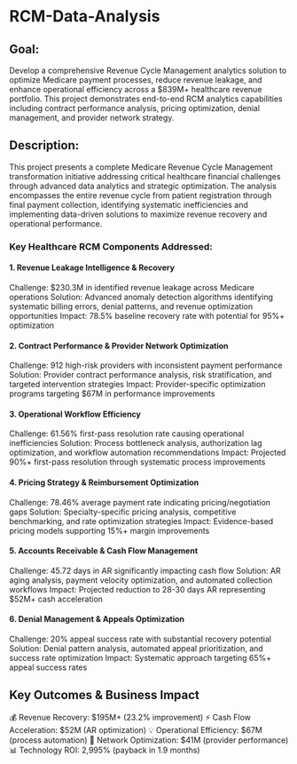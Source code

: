 # RCM-Data-Analysis


## Goal:

Develop a comprehensive Revenue Cycle Management analytics solution to optimize Medicare payment processes, reduce revenue leakage, and enhance operational efficiency across a $839M+ healthcare revenue portfolio. This project demonstrates end-to-end RCM analytics capabilities including contract performance analysis, pricing optimization, denial management, and provider network strategy.

## Description:

This project presents a complete Medicare Revenue Cycle Management transformation initiative addressing critical healthcare financial challenges through advanced data analytics and strategic optimization. The analysis encompasses the entire revenue cycle from patient registration through final payment collection, identifying systematic inefficiencies and implementing data-driven solutions to maximize revenue recovery and operational performance.

### Key Healthcare RCM Components Addressed:

#### 1. Revenue Leakage Intelligence & Recovery

Challenge: $230.3M in identified revenue leakage across Medicare operations
Solution: Advanced anomaly detection algorithms identifying systematic billing errors, denial patterns, and revenue optimization opportunities
Impact: 78.5% baseline recovery rate with potential for 95%+ optimization

#### 2. Contract Performance & Provider Network Optimization
Challenge: 912 high-risk providers with inconsistent payment performance
Solution: Provider contract performance analysis, risk stratification, and targeted intervention strategies
Impact: Provider-specific optimization programs targeting $67M in performance improvements

#### 3. Operational Workflow Efficiency
Challenge: 61.56% first-pass resolution rate causing operational inefficiencies
Solution: Process bottleneck analysis, authorization lag optimization, and workflow automation recommendations
Impact: Projected 90%+ first-pass resolution through systematic process improvements

#### 4. Pricing Strategy & Reimbursement Optimization
Challenge: 78.46% average payment rate indicating pricing/negotiation gaps
Solution: Specialty-specific pricing analysis, competitive benchmarking, and rate optimization strategies
Impact: Evidence-based pricing models supporting 15%+ margin improvements

#### 5. Accounts Receivable & Cash Flow Management
Challenge: 45.72 days in AR significantly impacting cash flow
Solution: AR aging analysis, payment velocity optimization, and automated collection workflows
Impact: Projected reduction to 28-30 days AR representing $52M+ cash acceleration

#### 6. Denial Management & Appeals Optimization
Challenge: 20% appeal success rate with substantial recovery potential
Solution: Denial pattern analysis, automated appeal prioritization, and success rate optimization
Impact: Systematic approach targeting 65%+ appeal success rates

## Key Outcomes & Business Impact
💰 Revenue Recovery: $195M+ (23.2% improvement)
⚡ Cash Flow Acceleration: $52M (AR optimization)
💡 Operational Efficiency: $67M (process automation)
🎯 Network Optimization: $41M (provider performance)
📊 Technology ROI: 2,995% (payback in 1.9 months)
